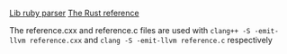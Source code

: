 [Lib ruby parser](https://github.com/lib-ruby-parser/lib-ruby-parser)
[The Rust reference](https://doc.rust-lang.org/reference/)

The reference.cxx and reference.c files are used with `clang++ -S -emit-llvm reference.cxx` and `clang -S -emit-llvm reference.c` respectively